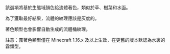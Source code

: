 該選項將基於生態域顏色給流體著色，類似於草、樹葉和水面。

為了獲取最好結果，流體的紋理應該是灰度的。

著色類型也會影響自動生成的流體桶紋理。

註意：霧著色類型僅在 Minecraft 1.16.x 及以上生效，在更舊的版本默認為水裏的霧類型。

